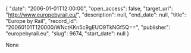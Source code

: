 {
  "date": "2006-01-01T12:00:00", 
  "open_access": false, 
  "target_url": "http://www.europebyrail.eu/", 
  "description": null, 
  "end_date": null, 
  "title": "Europe by Rail", 
  "record_id": "20060101T120000/WNctKKn5c9gEUO9TkNGf5Q==", 
  "publisher": "europebyrail.eu", 
  "slug": 9674, 
  "start_date": null
}

None